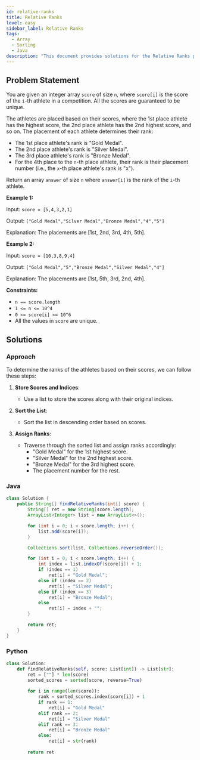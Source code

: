 ```yaml
---
id: relative-ranks
title: Relative Ranks
level: easy
sidebar_label: Relative Ranks
tags:
  - Array
  - Sorting
  - Java
description: "This document provides solutions for the Relative Ranks problem."
---
```


## Problem Statement

You are given an integer array `score` of size `n`, where `score[i]` is the score of the `i`-th athlete in a competition. All the scores are guaranteed to be unique.

The athletes are placed based on their scores, where the 1st place athlete has the highest score, the 2nd place athlete has the 2nd highest score, and so on. The placement of each athlete determines their rank:

- The 1st place athlete's rank is "Gold Medal".
- The 2nd place athlete's rank is "Silver Medal".
- The 3rd place athlete's rank is "Bronze Medal".
- For the 4th place to the `n`-th place athlete, their rank is their placement number (i.e., the `x`-th place athlete's rank is "x").

Return an array `answer` of size `n` where `answer[i]` is the rank of the `i`-th athlete.

**Example 1:**

Input: `score = [5,4,3,2,1]`

Output: `["Gold Medal","Silver Medal","Bronze Medal","4","5"]`

Explanation: The placements are [1st, 2nd, 3rd, 4th, 5th].

**Example 2:**

Input: `score = [10,3,8,9,4]`

Output: `["Gold Medal","5","Bronze Medal","Silver Medal","4"]`

Explanation: The placements are [1st, 5th, 3rd, 2nd, 4th].

**Constraints:**

- `n == score.length`
- `1 <= n <= 10^4`
- `0 <= score[i] <= 10^6`
- All the values in `score` are unique.

## Solutions

### Approach

To determine the ranks of the athletes based on their scores, we can follow these steps:

1. **Store Scores and Indices**:
   - Use a list to store the scores along with their original indices.

2. **Sort the List**:
   - Sort the list in descending order based on scores.

3. **Assign Ranks**:
   - Traverse through the sorted list and assign ranks accordingly:
     - "Gold Medal" for the 1st highest score.
     - "Silver Medal" for the 2nd highest score.
     - "Bronze Medal" for the 3rd highest score.
     - The placement number for the rest.

### Java 

```java
class Solution {
    public String[] findRelativeRanks(int[] score) {
        String[] ret = new String[score.length];
        ArrayList<Integer> list = new ArrayList<>();

        for (int i = 0; i < score.length; i++) {
            list.add(score[i]);
        }

        Collections.sort(list, Collections.reverseOrder());

        for (int i = 0; i < score.length; i++) {
            int index = list.indexOf(score[i]) + 1;
            if (index == 1)
                ret[i] = "Gold Medal";
            else if (index == 2)
                ret[i] = "Silver Medal";
            else if (index == 3)
                ret[i] = "Bronze Medal";
            else
                ret[i] = index + "";
        }

        return ret;
    }
}
```

### Python
```Python
class Solution:
    def findRelativeRanks(self, score: List[int]) -> List[str]:
        ret = [""] * len(score)
        sorted_scores = sorted(score, reverse=True)
        
        for i in range(len(score)):
            rank = sorted_scores.index(score[i]) + 1
            if rank == 1:
                ret[i] = "Gold Medal"
            elif rank == 2:
                ret[i] = "Silver Medal"
            elif rank == 3:
                ret[i] = "Bronze Medal"
            else:
                ret[i] = str(rank)
        
        return ret
```

